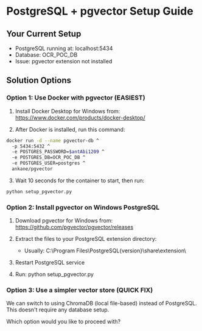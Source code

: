 # PostgreSQL + pgvector Setup Guide

## Your Current Setup
- PostgreSQL running at: localhost:5434
- Database: OCR_POC_DB
- Issue: pgvector extension not installed

## Solution Options

### Option 1: Use Docker with pgvector (EASIEST)

1. Install Docker Desktop for Windows from: https://www.docker.com/products/docker-desktop/

2. After Docker is installed, run this command:
```bash
docker run -d --name pgvector-db ^
  -p 5434:5432 ^
  -e POSTGRES_PASSWORD=$antAbi1209 ^
  -e POSTGRES_DB=OCR_POC_DB ^
  -e POSTGRES_USER=postgres ^
  ankane/pgvector
```

3. Wait 10 seconds for the container to start, then run:
```bash
python setup_pgvector.py
```

### Option 2: Install pgvector on Windows PostgreSQL

1. Download pgvector for Windows from:
   https://github.com/pgvector/pgvector/releases

2. Extract the files to your PostgreSQL extension directory:
   - Usually: C:\Program Files\PostgreSQL\{version}\share\extension\

3. Restart PostgreSQL service

4. Run: python setup_pgvector.py

### Option 3: Use a simpler vector store (QUICK FIX)

We can switch to using ChromaDB (local file-based) instead of PostgreSQL.
This doesn't require any database setup.

Which option would you like to proceed with?
